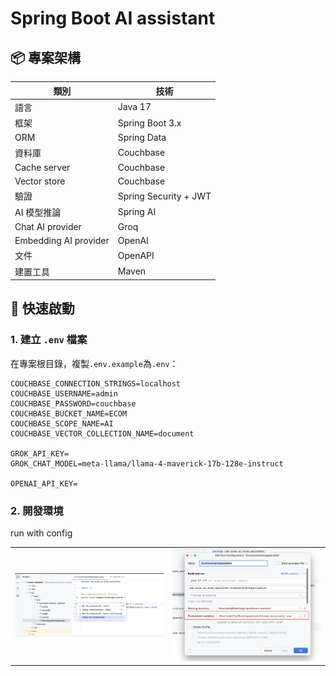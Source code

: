# Spring Boot AI assistant

## 📦 專案架構
| 類別                    | 技術                    |
|-----------------------|-----------------------|
| 語言                    | Java 17               |
| 框架                    | Spring Boot 3.x       |
| ORM                   | Spring Data           | 
| 資料庫                   | Couchbase             |
| Cache server          | Couchbase             |
| Vector store          | Couchbase             |
| 驗證                    | Spring Security + JWT |
| AI 模型推論               | Spring AI             |
| Chat AI provider      | Groq                  |
| Embedding AI provider | OpenAI                |
| 文件                    | OpenAPI               |
| 建置工具                  | Maven                 |

## 🚀 快速啟動
### 1. 建立 `.env` 檔案
在專案根目錄，複製`.env.example`為`.env`：
```
COUCHBASE_CONNECTION_STRINGS=localhost
COUCHBASE_USERNAME=admin
COUCHBASE_PASSWORD=couchbase
COUCHBASE_BUCKET_NAME=ECOM
COUCHBASE_SCOPE_NAME=AI
COUCHBASE_VECTOR_COLLECTION_NAME=document

GROK_API_KEY=
GROK_CHAT_MODEL=meta-llama/llama-4-maverick-17b-128e-instruct

OPENAI_API_KEY=
```


### 2. 開發環境
run with config

|||
|--|--|
|![edit_run_config](src/main/resources/static/md/edit_run_config.png)|![edi_run_config_detail](src/main/resources/static/md/edi_run_config_detail.png) |

